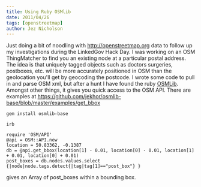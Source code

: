 ```yaml
---
title: Using Ruby OSMlib
date: 2011/04/26
tags: [openstreetmap]
author: Jez Nicholson
---
```

Just doing a bit of noodling with <a href="http://openstreetmap.org">http://openstreetmap.org</a> data to follow up my investigations during the LinkedGov Hack Day. I was working on an OSM ThingMatcher to find you an existing node at a particular postal address. The idea is that uniquely tagged objects such as doctors surgeries, postboxes, etc. will be more accurately positioned in OSM than the geolocation you'll get by geocoding the postcode. I wrote some code to pull in and parse OSM xml, but after a hunt I have found the ruby <a href="http://osmlib.rubyforge.org/">OSMLib</a>. Amongst other things, it gives you quick access to the OSM API.  There are examples at <a href="https://github.com/jekhor/osmlib-base/blob/master/examples/get_bbox">https://github.com/jekhor/osmlib-base/blob/master/examples/get_bbox</a>

    gem install osmlib-base
    
    irb

    require 'OSM/API'
    @api = OSM::API.new
    location = 50.83362, -0.1387
    db = @api.get_bbox(location[1] - 0.01, location[0] - 0.01, location[1] + 0.01, location[0] + 0.01)
    post_boxes = db.nodes.values.select {|node|node.tags.detect{|tag|tag[1]=="post_box"} }

gives an Array of post_boxes within a bounding box.
